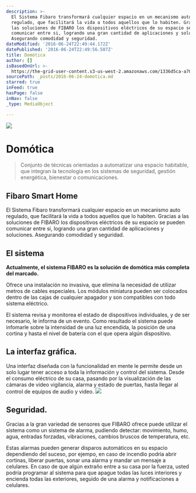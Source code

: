 ```yaml
---
description: >-
  El Sistema Fibaro transformará cualquier espacio en un mecanismo auto
  regulado, que facilitará la vida a todos aquellos que lo habiten. Gracias a
  las soluciones de FIBARO los dispositivos eléctricos de su espacio se pueden
  comunicar entre si, logrando una gran cantidad de aplicaciones y soluciones.
  Asegurando comodidad y seguridad.
dateModified: '2016-06-24T22:49:44.172Z'
datePublished: '2016-06-24T22:49:56.507Z'
title: Domótica
author: []
isBasedOnUrl: >-
  https://the-grid-user-content.s3-us-west-2.amazonaws.com/1336d5ca-a70a-44ad-aa64-40ec94c9e9a3.jpg
sourcePath: _posts/2016-06-24-domotica.md
starred: true
inFeed: true
hasPage: false
inNav: false
_type: MediaObject

---
```

![](https://the-grid-user-content.s3-us-west-2.amazonaws.com/1336d5ca-a70a-44ad-aa64-40ec94c9e9a3.jpg)

# Domótica

> Conjunto de técnicas orientadas a automatizar una espacio habitable, que integran la tecnología en los sistemas de seguridad, gestión energética, bienestar o comunicaciones.

## Fibaro Smart Home

El Sistema Fibaro transformará cualquier espacio en un mecanismo auto regulado, que facilitará la vida a todos aquellos que lo habiten. Gracias a las soluciones de FIBARO los dispositivos eléctricos de su espacio se pueden comunicar entre si, logrando una gran cantidad de aplicaciones y soluciones. Asegurando comodidad y seguridad.

## El sistema

**Actualmente, el sistema FIBARO es la solución de domótica más completa del marcado.**

Ofrece una instalación no invasiva, que elimina la necesidad de utilizar metros de cables especiales. Los módulos miniatura pueden ser colocados dentro de las cajas de cualquier apagador y son compatibles con todo sistema eléctrico.

El sistema revisa y monitorea el estado de dispositivos individuales, y de ser necesario, le informa de un evento. Como resultado el sistema puede infomarle sobre la intensidad de una luz encendida, la posición de una cortina y hasta el nivel de batería con el que opera algún dispositivo.

## La interfaz gráfica.

Una interfaz diseñada con la funcionalidad en mente le permite desde un solo lugar tener acceso a toda la información y control del sistema. Desde el consumo eléctrico de su casa, pasando por la visualización de las cámaras de video vigilancia, alarma y estado de puertas, hasta llegar al control de equipos de audio y video.
![](https://the-grid-user-content.s3-us-west-2.amazonaws.com/f23b1f4a-e146-408b-941d-3d7851400417.png)

## Seguridad.

Gracias a la gran variedad de sensores que FIBARO ofrece puede utilizar el sistema como un sistema de alarma, pudiendo detectar: movimiento, humo, agua, entradas forzadas, vibraciones, cambios bruscos de temperatura, etc.

Estas alarmas pueden generar disparos automáticos en su espacio dependiendo del suceso, por ejempo, en caso de incendio podría abrir cortinas, liberar puertas, sonar una alarma y mandar un mensaje a celulares. En caso de que algún extraño entre a su casa por la fuerza, usted podría programar al sistema para que apague todas las luces interiores y encienda todas las exteriores, seguido de una alarma y notificaciones a celulares.